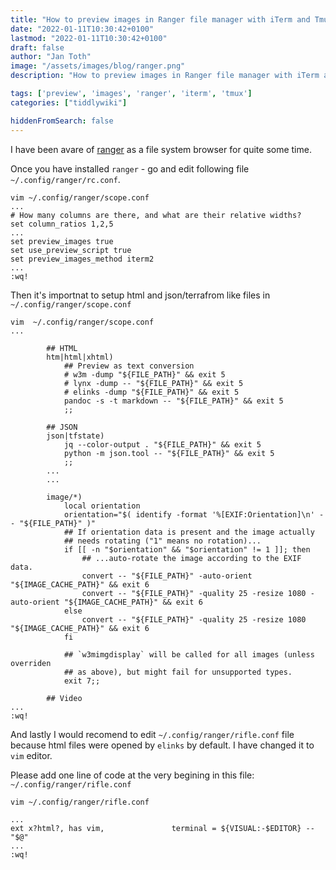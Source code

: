 ```yaml
---
title: "How to preview images in Ranger file manager with iTerm and Tmux"
date: "2022-01-11T10:30:42+0100"
lastmod: "2022-01-11T10:30:42+0100"
draft: false
author: "Jan Toth"
image: "/assets/images/blog/ranger.png"
description: "How to preview images in Ranger file manager with iTerm and Tmux"

tags: ['preview', 'images', 'ranger', 'iterm', 'tmux']
categories: ["tiddlywiki"]

hiddenFromSearch: false
---
```


I have been avare of [ranger](https://github.com/ranger/ranger "ranger") as a file system browser for quite some time.

Once you have installed `ranger` - go and edit following file `~/.config/ranger/rc.conf`.

```
vim ~/.config/ranger/scope.conf
...
# How many columns are there, and what are their relative widths?
set column_ratios 1,2,5
...
set preview_images true
set use_preview_script true
set preview_images_method iterm2
...
:wq!
```

Then it's importnat to setup html and json/terrafrom like files in `~/.config/ranger/scope.conf`

```
vim  ~/.config/ranger/scope.conf
...

        ## HTML
        htm|html|xhtml)
            ## Preview as text conversion
            # w3m -dump "${FILE_PATH}" && exit 5
            # lynx -dump -- "${FILE_PATH}" && exit 5
            # elinks -dump "${FILE_PATH}" && exit 5
            pandoc -s -t markdown -- "${FILE_PATH}" && exit 5
            ;;

        ## JSON
        json|tfstate)
            jq --color-output . "${FILE_PATH}" && exit 5
            python -m json.tool -- "${FILE_PATH}" && exit 5
            ;;
        ...
        ...

        image/*)
            local orientation
            orientation="$( identify -format '%[EXIF:Orientation]\n' -- "${FILE_PATH}" )"
            ## If orientation data is present and the image actually
            ## needs rotating ("1" means no rotation)...
            if [[ -n "$orientation" && "$orientation" != 1 ]]; then
                ## ...auto-rotate the image according to the EXIF data.
                convert -- "${FILE_PATH}" -auto-orient "${IMAGE_CACHE_PATH}" && exit 6
                convert -- "${FILE_PATH}" -quality 25 -resize 1080 -auto-orient "${IMAGE_CACHE_PATH}" && exit 6
            else
                convert -- "${FILE_PATH}" -quality 25 -resize 1080 "${IMAGE_CACHE_PATH}" && exit 6
            fi

            ## `w3mimgdisplay` will be called for all images (unless overriden
            ## as above), but might fail for unsupported types.
            exit 7;;

        ## Video
...
:wq!
```


And lastly I would recomend to edit `~/.config/ranger/rifle.conf` file because html files were opened by `elinks` by default.
I have changed it to `vim` editor.

Please add one line of code at the very begining in this file: `~/.config/ranger/rifle.conf`

```
vim ~/.config/ranger/rifle.conf

...
ext x?html?, has vim,               terminal = ${VISUAL:-$EDITOR} -- "$@"
...
:wq!
```
